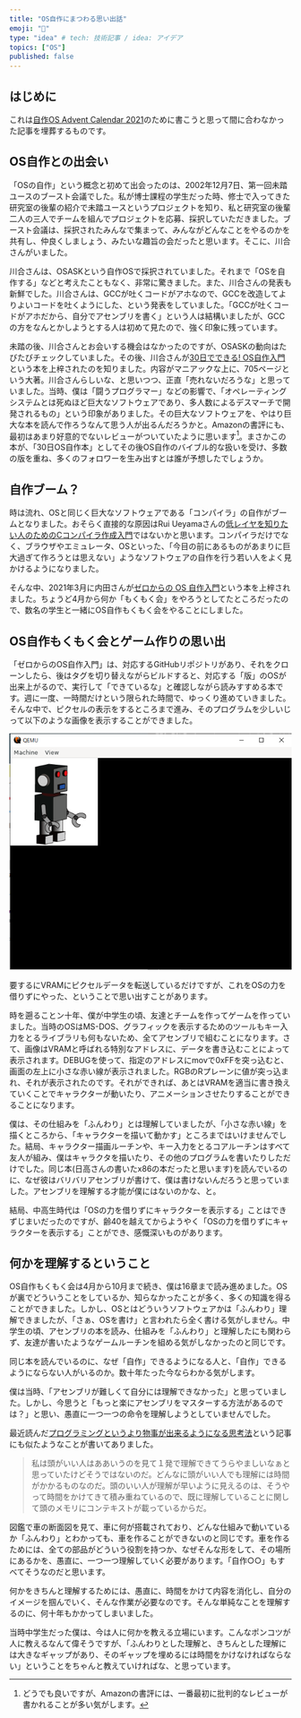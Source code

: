 ```yaml
---
title: "OS自作にまつわる思い出話"
emoji: "🤖"
type: "idea" # tech: 技術記事 / idea: アイデア
topics: ["OS"]
published: false
---
```


## はじめに

これは[自作OS Advent Calendar 2021](https://adventar.org/calendars/6581)のために書こうと思って間に合わなかった記事を埋葬するものです。

## OS自作との出会い

「OSの自作」という概念と初めて出会ったのは、2002年12月7日、第一回未踏ユースのブースト会議でした。私が博士課程の学生だった時、修士で入ってきた研究室の後輩の紹介で未踏ユースというプロジェクトを知り、私と研究室の後輩二人の三人でチームを組んでプロジェクトを応募、採択していただきました。ブースト会議は、採択されたみんなで集まって、みんながどんなことをやるのかを共有し、仲良くしましょう、みたいな趣旨の会だったと思います。そこに、川合さんがいました。

川合さんは、OSASKという自作OSで採択されていました。それまで「OSを自作する」などと考えたこともなく、非常に驚きました。また、川合さんの発表も新鮮でした。川合さんは、GCCが吐くコードがアホなので、GCCを改造してよりよいコードを吐くようにした、という発表をしていました。「GCCが吐くコードがアホだから、自分でアセンブリを書く」という人は結構いましたが、GCCの方をなんとかしようとする人は初めて見たので、強く印象に残っています。

未踏の後、川合さんとお会いする機会はなかったのですが、OSASKの動向はたびたびチェックしていました。その後、川合さんが[30日でできる! OS自作入門](https://www.amazon.co.jp/dp/4839919844)という本を上梓されたのを知りました。内容がマニアックな上に、705ページという大著。川合さんらしいな、と思いつつ、正直「売れないだろうな」と思っていました。当時、僕は「闘うプログラマー」などの影響で、「オペレーティングシステムとは死ぬほど巨大なソフトウェアであり、多人数によるデスマーチで開発されるもの」という印象がありました。その巨大なソフトウェアを、やはり巨大な本を読んで作ろうなんて思う人が出るんだろうかと。Amazonの書評にも、最初はあまり好意的でないレビューがついていたように思います[^review]。まさかこの本が、「30日OS自作本」としてその後OS自作のバイブル的な扱いを受け、多数の版を重ね、多くのフォロワーを生み出すとは誰が予想したでしょうか。

[^review]: どうでも良いですが、Amazonの書評には、一番最初に批判的なレビューが書かれることが多い気がします。

## 自作ブーム？

時は流れ、OSと同じく巨大なソフトウェアである「コンパイラ」の自作がブームとなりました。おそらく直接的な原因はRui Ueyamaさんの[低レイヤを知りたい人のためのCコンパイラ作成入門](https://www.sigbus.info/compilerbook)ではないかと思います。コンパイラだけでなく、ブラウザやエミュレータ、OSといった、「今目の前にあるものがあまりに巨大過ぎて作ろうとは思えない」ようなソフトウェアの自作を行う若い人をよく見かけるようになりました。

そんな中、2021年3月に内田さんが[ゼロからの OS 自作入門](https://uchan.hateblo.jp/entry/2021/12/04/111745)という本を上梓されました。ちょうど4月から何か「もくもく会」をやろうとしてたところだったので、数名の学生と一緒にOS自作もくもく会をやることにしました。

## OS自作もくもく会とゲーム作りの思い出

「ゼロからのOS自作入門」は、対応するGitHubリポジトリがあり、それをクローンしたら、後はタグを切り替えながらビルドすると、対応する「版」のOSが出来上がるので、実行して「できているな」と確認しながら読みすすめる本です。週に一度、一時間だけという限られた時間で、ゆっくり進めていきました。そんな中で、ピクセルの表示をするところまで進み、そのプログラムを少しいじって以下のような画像を表示することができました。

![robota](jisakuos_adc2021/robota_mikanos.png)

要するにVRAMにピクセルデータを転送しているだけですが、これをOSの力を借りずにやった、ということで思い出すことがあります。

時を遡ることン十年、僕が中学生の頃、友達とチームを作ってゲームを作っていました。当時のOSはMS-DOS、グラフィックを表示するためのツールもキー入力をとるライブラリも何もないため、全てアセンブリで組むことになります。さて、画像はVRAMと呼ばれる特別なアドレスに、データを書き込むことによって表示されます。DEBUGを使って、指定のアドレスにmovで0xFFを突っ込むと、画面の左上に小さな赤い線が表示されました。RGBのRプレーンに値が突っ込まれ、それが表示されたのです。それができれば、あとはVRAMを適当に書き換えていくことでキャラクターが動いたり、アニメーションさせたりすることができることになります。

僕は、その仕組みを「ふんわり」とは理解していましたが、「小さな赤い線」を描くところから、「キャラクターを描いて動かす」ところまではいけませんでした。結局、キャラクター描画ルーチンや、キー入力をとるコアルーチンはすべて友人が組み、僕はキャラクタを描いたり、その他のプログラムを書いたりしただけでした。同じ本(日高さんの書いたx86の本だったと思います)を読んでいるのに、なぜ彼はバリバリアセンブリが書けて、僕は書けないんだろうと思っていました。アセンブリを理解する才能が僕にはないのかな、と。

結局、中高生時代は「OSの力を借りずにキャラクターを表示する」ことはできずじまいだったのですが、齢40を越えてからようやく「OSの力を借りずにキャラクターを表示する」ことができ、感慨深いものがあります。

## 何かを理解するということ

OS自作もくもく会は4月から10月まで続き、僕は16章まで読み進めました。OSが裏でどういうことをしているか、知らなかったことが多く、多くの知識を得ることができました。しかし、OSとはどういうソフトウェアかは「ふんわり」理解できましたが、「さぁ、OSを書け」と言われたら全く書ける気がしません。中学生の頃、アセンブリの本を読み、仕組みを「ふんわり」と理解したにも関わらず、友達が書いたようなゲームルーチンを組める気がしなかったのと同じです。

同じ本を読んでいるのに、なぜ「自作」できるようになる人と、「自作」できるようにならない人がいるのか。数十年たった今ならわかる気がします。

僕は当時、「アセンブリが難しくて自分には理解できなかった」と思っていました。しかし、今思うと「もっと楽にアセンブリをマスターする方法があるのでは？」と思い、愚直に一つ一つの命令を理解しようとしていませんでした。

最近読んだ[プログラミングというより物事が出来るようになる思考法](https://note.com/simplearchitect/n/n388201603a28)という記事にも似たようなことが書いてありました。

> 私は頭がいい人はああいうのを見て１発で理解できてうらやましいなぁと思っていたけどそうではないのだ。どんなに頭がいい人でも理解には時間がかかるものなのだ。頭のいい人が理解が早いように見えるのは、そうやって時間をかけてきて積み重ねているので、既に理解していることに関して頭のメモリにコンテキストが載っているからだ。

図鑑で車の断面図を見て、車に何が搭載されており、どんな仕組みで動いているか「ふんわり」とわかっても、車を作ることができないのと同じです。車を作るためには、全ての部品がどういう役割を持つか、なぜそんな形をして、その場所にあるかを、愚直に、一つ一つ理解していく必要があります。「自作○○」もすべてそうなのだと思います。

何かをきちんと理解するためには、愚直に、時間をかけて内容を消化し、自分のイメージを掴んでいく、そんな作業が必要なのです。そんな単純なことを理解するのに、何十年もかかってしまいました。

当時中学生だった僕は、今は人に何かを教える立場にいます。こんなポンコツが人に教えるなんて偉そうですが、「ふんわりとした理解と、きちんとした理解には大きなギャップがあり、そのギャップを埋めるには時間をかけなければならない」ということをちゃんと教えていければな、と思っています。

